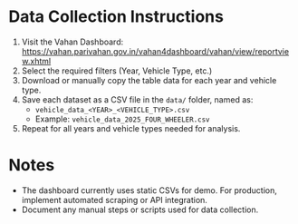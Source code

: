 # Data Collection Instructions

1. Visit the Vahan Dashboard: https://vahan.parivahan.gov.in/vahan4dashboard/vahan/view/reportview.xhtml
2. Select the required filters (Year, Vehicle Type, etc.)
3. Download or manually copy the table data for each year and vehicle type.
4. Save each dataset as a CSV file in the `data/` folder, named as:
   - `vehicle_data_<YEAR>_<VEHICLE_TYPE>.csv`
   - Example: `vehicle_data_2025_FOUR_WHEELER.csv`
5. Repeat for all years and vehicle types needed for analysis.

# Notes
- The dashboard currently uses static CSVs for demo. For production, implement automated scraping or API integration.
- Document any manual steps or scripts used for data collection.
